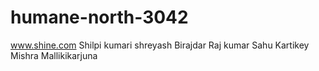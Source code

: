 # humane-north-3042
www.shine.com
Shilpi kumari
shreyash Birajdar
Raj kumar Sahu
Kartikey Mishra
Mallikikarjuna  